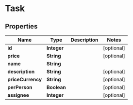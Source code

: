 
# Task

## Properties
Name | Type | Description | Notes
------------ | ------------- | ------------- | -------------
**id** | **Integer** |  |  [optional]
**price** | **String** |  |  [optional]
**name** | **String** |  | 
**description** | **String** |  |  [optional]
**priceCurrency** | **String** |  |  [optional]
**perPerson** | **Boolean** |  |  [optional]
**assignee** | **Integer** |  |  [optional]




